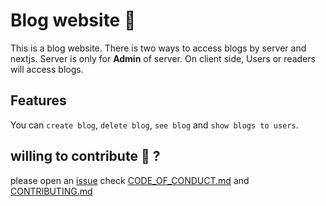 # Blog website 📝

This is a blog website. There is two ways to access blogs by server and nextjs. Server is only for **Admin** of server. On client side, Users or readers will access blogs.

## Features

You can `create blog`, `delete blog`, `see blog` and `show blogs to users`.

## willing to contribute 🙋  ?

please open an [issue](https://github.com/vivek80801/blog-site/issues "Go to issue tab")
check [CODE_OF_CONDUCT.md](https://github.com/vivek80801/blog-site/CODE_OF_CONDUCT.md "GO to CODE_OF_CONDUCT.md") and [CONTRIBUTING.md](https://github.com/vivek80801/blog-site/CONTRIBUTING.md "GO to CONTRIBUTING.md")
